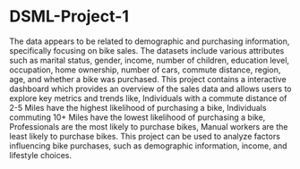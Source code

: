 # DSML-Project-1
The data appears to be related to demographic and purchasing information, specifically focusing on bike sales. 
The datasets include various attributes such as marital status, gender, income, number of children, education level, occupation, home ownership, number of cars, commute distance, region, age, and whether a bike was purchased.
This project contains a interactive dashboard which provides an overview of the sales data and allows users to explore key metrics and trends like,
Individuals with a commute distance of 2-5 Miles have the highest likelihood of purchasing a bike,
Individuals commuting 10+ Miles have the lowest likelihood of purchasing a bike,
Professionals are the most likely to purchase bikes,
Manual workers are the least likely to purchase bikes.
This project can be used to analyze factors influencing bike purchases, such as demographic information, income, and lifestyle choices.
